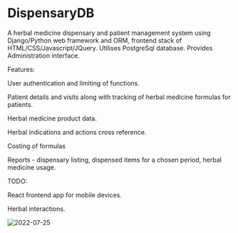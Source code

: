 # DispensaryDB

A herbal medicine dispensary and patient management system using Django/Python web framework and ORM, frontend stack of HTML/CSS/Javascript/JQuery.
Utilises PostgreSql database. Provides Administration interface.

Features:

User authentication and limiting of functions.

Patient details and visits along with tracking of herbal medicine formulas for patients.

Herbal medicine product data.

Herbal indications and actions cross reference.

Costing of formulas

Reports - dispensary listing, dispensed items for a chosen period, herbal medicine usage. 

TODO:

React frontend app for mobile devices.

Herbal interactions.

![2022-07-25](https://user-images.githubusercontent.com/4230032/180667689-38076f77-bc09-437f-b793-f51b1035a0f7.png)
